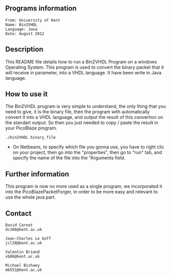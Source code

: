 ## Programs information

    From: University of Kent
    Name: Bin2VHDL
    Language: Java
    Date: August 2012


## Description

This README file details how to run a Bin2VHDL Program on a windows Operating
System.
This program is used to convert the binary packet that it will receive in 
parameter, into a VHDL language. It have been write in Java language.


## How to use it

The Bin2VHDL program is very simple to understand, the only thing that you
need to give, it is the binary file, then the program with automatically 
convert it into a VHDL language, and output the result of this convertion
on the standart output. So then you just needed to copy / paste the result
in your PicoBlaze program.

    ./bin2VHDL binary_file

- On Netbeans, to specify which file you gonna use, you have to right clic
on your project, then go into the "properties", then go to "run" tab, and 
specify the name of the file into the "Arguments field.


## Further information

This program is now no more used as a single program, we incorporated it
into the PicoBlazePacketForger, in order to be more easy and relevant
to use the whole java part.

## Contact

    David Carnot
    dc386@kent.ac.uk

    Jean-Charles Le Goff
    jcl28@kent.ac.uk

    Valentin Briand
    vb86@kent.ac.uk

    Michael Bishaey
    mb551@kent.ac.uk